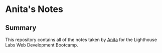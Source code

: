 # Anita's Notes

## Summary 

This repository contains all of the notes taken by [Anita](https://github.com/zorromark) for the Lighthouse Labs Web Development Bootcamp.